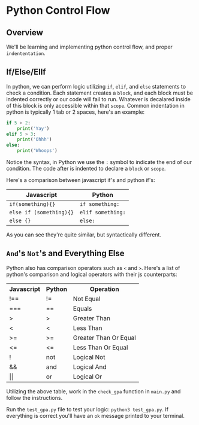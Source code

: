 # Python Control Flow

## Overview

We'll be learning and implementing python control flow, and proper `indententation`.

## If/Else/ElIf

In python, we can perform logic utilizing `if`, `elif`, and `else` statements to check a condition. Each statement creates a `block`, and each block must be indented correctly or our code will fail to run. Whatever is decalared inside of this block is only accessible within that `scope`. Common indentation in python is typically 1 tab or 2 spaces, here's an example:

```python
if 5 > 2:
    print('Yay')
elif 5 > 3:
    print('Ohhh')
else:
    print('Whoops')
```

Notice the syntax, in Python we use the `:` symbol to indicate the end of our condition. The code after is indented to declare a `block` or `scope`.

Here's a comparison between javascript if's and python if's:

| Javascript              | Python            |
| ----------------------- | ----------------- |
| `if(something){}`       | `if something:`   |
| `else if (something){}` | `elif something:` |
| `else {}`               | `else:`           |

As you can see they're quite similar, but syntactically different.

## `And`'s `Not`'s and Everything Else

Python also has comparison operators such as `<` and `>`. Here's a list of python's comparison and logical operators with their js counterparts:

<table>
    <tr>
        <th>Javascript</th>
        <th>Python</th>
        <th>Operation</th>
    </tr>
    <tr>
        <td>!==</td>
        <td>!=</td>
        <td>Not Equal</td>
    </tr>
    <tr>
        <td>===</td>
        <td>==</td>
        <td>Equals</td>
    </tr>
    <tr>
        <td>></td>
        <td>></td>
        <td>Greater Than</td>
    </tr>
    <tr>
        <td><</td>
        <td><</td>
        <td>Less Than</td>
    </tr>
    <tr>
        <td>>=</td>
        <td>>=</td>
        <td>Greater Than Or Equal</td>
    <tr>
        <td><=</td>
        <td><=</td>
        <td>Less Than Or Equal</td>
    </tr>
    <tr>
        <td>!</td>
        <td>not</td>
        <td>Logical Not</td>
    </tr>
    <tr>
        <td>&&</td>
        <td>and</td>
        <td>Logical And</td>
    </tr>
    <tr>
        <td>||</td>
        <td>or</td>
        <td>Logical Or</td>
    </tr>
</table>

Utilizing the above table, work in the `check_gpa` function in `main.py` and follow the instructions.

Run the `test_gpa.py` file to test your logic: `python3 test_gpa.py`. If everything is correct you'll have an `ok` message printed to your terminal.
